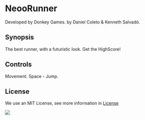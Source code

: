 # NeooRunner

Developed by Donkey Games.
by Daniel Coleto & Kenneth Salvadó.

**Synopsis**
--------
The best runner, with a futuristic look. Get the HighScore!

**Controls**
--------
Movement.
Space - Jump.

## License
We use an MIT License, see more information in [License](https://github.com/dandraws21/TechnoRunner/blob/master/LICENSE)

![](https://github.com/dandraws21/TechnoRunner/blob/master/ArtSources/DonkeyGames_logo.png)

